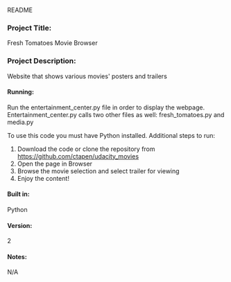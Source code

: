 README

### Project Title:
Fresh Tomatoes Movie Browser

### Project Description:
Website that shows various movies' posters and trailers

#### Running:
Run the entertainment_center.py file in order to display the webpage.
Entertainment_center.py calls two other files as well: fresh_tomatoes.py
and media.py

To use this code you must have Python installed.  Additional steps to run:
1. Download the code or clone the repository
   from https://github.com/ctapen/udacity_movies
2. Open the page in Browser
3. Browse the movie selection and select trailer for viewing
4. Enjoy the content!

#### Built in:
Python

#### Version:
2

#### Notes:
N/A
